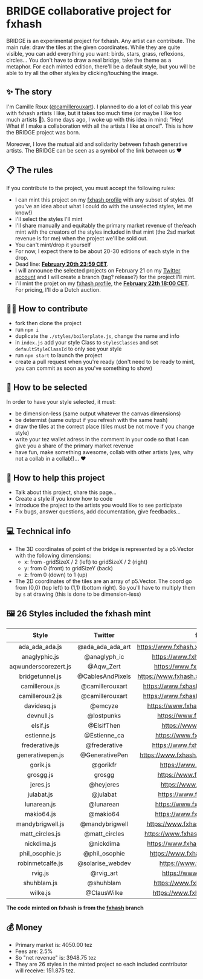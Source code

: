 BRIDGE collaborative project for fxhash
================

BRIDGE is an experimental project for fxhash. Any artist can contribute. 
The main rule: draw the tiles at the given coordinates. While they are quite visible, you can add everything you want: birds, stars, grass, reflexions, circles... You don't have to draw a real bridge, take the theme as a metaphor.
For each minted edition, there'll be a default style, but you will be able to try all the other styles by clicking/touching the image.

## ✨ The story

I'm Camille Roux ([@camillerouxart](https://twitter.com/camillerouxart)). I planned to do a lot of collab this year with fxhash artists I like, but it takes too much time (or maybe I like too much artists 🤣). Some days ago, I woke up with this idea in mind: "Hey! What if I make a collaboration with all the artists I like at once!".
This is how the BRIDGE project was born.

Moreover, I love the mutual aid and solidarity between fxhash generative artists. The BRIDGE can be seen as a symbol of the link between us ♥️

## 📋 The rules

If you contribute to the project, you must accept the following rules:

* I can mint this project on my [fxhash profile](https://www.fxhash.xyz/u/Camille%20Roux) with any subset of styles. (If you've an idea about what I could do with the unselected styles, let me know!)
* I'll select the styles I'll mint
* I'll share manually and equitably the primary market revenue of the/each mint with the creators of the styles included in that mint (the 2sd market revenue is for me) when the project we'll be sold out.
* You can't mint/drop it yourself
* For now, I expect there to be about 20-30 editions of each style in the drop. 
* Dead line: **[February 20th 23:59 CET](https://everytimezone.com/?t=62118480,563)**.
* I will announce the selected projects on February 21 on my [Twitter account](https://twitter.com/camillerouxart) and I will create a branch (tag? release?) for the project I'll mint.
* I'll mint the projet on my [fxhash profile](https://www.fxhash.xyz/u/Camille%20Roux), the **[February 22th 18:00 CET](https://everytimezone.com/?t=62118480,f3c)**. For pricing, I'll do a Dutch auction.

## 🧑‍💻 How to contribute

- fork then clone the project
- run `npm i`
- duplicate the `./styles/boilerplate.js`, change the name and info
- in `index.js` add your style Class to `stylesClasses` and set `defaultStyleClassId` to only see your style
- run `npm start` to launch the project
- create a pull request when you're ready (don't need to be ready to mint, you can commit as soon as you've something to show)

## 🤩 How to be selected

In order to have your style selected, it must:

* be dimension-less (same output whatever the canvas dimensions)
* be determist (same output if you refresh with the same hash)
* draw the tiles at the correct place (tiles must be not move if you change style)
* write your tez wallet adress in the comment in your code so that I can give you a share of the primary market revenue
* have fun, make something awesome, collab with other artists (yes, why not a collab in a collab!)... ♥️

## 🚀 How to help this project

- Talk about this project, share this page...
- Create a style if you know how to code
- Introduce the project to the artists you would like to see participate
- Fix bugs, answer questions, add documentation, give feedbacks...

## 💻 Technical info

- The 3D coordinates of point of the bridge is represented by a p5.Vector with the following dimensions:
  - x: from -gridSizeX / 2 (left) to gridSizeX / 2 (right)
  - y: from 0 (front) to gridSizeY (back)
  - z: from 0 (down) to 1 (up)
- The 2D coordinates of the tiles are an array of p5.Vector. The coord go from (0,0) (top left) to (1,1) (bottom right). So you'll have to multiply them by `s` at drawing (this is done to be dimension-less)

## 🖼 26 Styles included the fxhash mint

| Style | Twitter | fxhash | 💰 |
| :---: | :---: | :---: |  :---: |
| ada_ada_ada.js | @ada_ada_ada_art | https://www.fxhash.xyz/u/Ada%20Ada%20Ada | [✅](https://tzkt.io/opXhZ9r7BPBd79nC1yzQ4HScP58DtT6ZCAmuPVX5RPkkvZVPaNp) |
| anaglyphic.js | @anaglyph_ic | https://www.fxhash.xyz/u/anaglyphic |  |
| aqwunderscorezert.js | @Aqw_Zert | https://www.fxhash.xyz/u/Aqw_Zert |  |
| bridgetunnel.js | @CablesAndPixels | https://www.fxhash.xyz/u/Laurent%20Houdard |  |
| camilleroux.js | @camillerouxart | https://www.fxhash.xyz/u/Camille%20Roux | - |
| camilleroux2.js | @camillerouxart | https://www.fxhash.xyz/u/Camille%20Roux | - |
| davidesq.js | @emcyze | https://www.fxhash.xyz/u/David%20Esq |  |
| devnull.js | @lostpunks | https://www.fxhash.xyz/u/devnull |  |
| elsif.js | @ElsifThen | https://www.fxhash.xyz/u/elsif |  |
| estienne.js | @Estienne_ca | https://www.fxhash.xyz/u/Estienne |  |
| frederative.js | @frederative | https://www.fxhash.xyz/u/frederative |  |
| generativepen.js | @GenerativePen | https://www.fxhash.xyz/u/Generative%20Pen |  |
| gorik.js | @gorikfr | https://www.fxhash.xyz/u/Gorik |  |
| grosgg.js | grosgg | https://www.fxhash.xyz/u/grosgg |  |
| jeres.js | @heyjeres | https://www.fxhash.xyz/u/jeres |  |
| julabat.js | @julabat | https://www.fxhash.xyz/u/julabat |  |
| lunarean.js | @lunarean | https://www.fxhash.xyz/u/lunarean |  |
| makio64.js | @makio64 | https://www.fxhash.xyz/u/Makio64 |  |
| mandybrigwell.js | @mandybrigwell | https://www.fxhash.xyz/u/mandybrigwell |  |
| matt_circles.js | @matt_circles | https://www.fxhash.xyz/u/Matt%20Circles | [✅](https://tzkt.io/op59cDYnjaPeiZvtoKBtzpQz9o2iLatNHPc3cnvSNZHwmXeDbZ5) |
| nickdima.js | @nickdima | https://www.fxhash.xyz/u/Nick%20Dima |  |
| phil_osophie.js | @phil_osophie | https://www.fxhash.xyz/u/phil_osophie |  |
| robinmetcalfe.js | @solarise_webdev | https://www.fxhash.xyz/u/Robin |  |
| rvig.js | @rvig_art | https://www.fxhash.xyz/u/rvig |  |
| shuhblam.js | @shuhblam | https://www.fxhash.xyz/u/shuhblam |  |
| wilke.js | @ClausWilke | https://www.fxhash.xyz/u/clauswilke |  |

**The code minted on fxhash is from the [fxhash](https://github.com/camilleroux/fxhash-bridge/tree/fxhash) branch**

## 💰 Money

- Primary market is: 4050.00 tez
- Fees are: 2.5%
- So "net revenue" is: 3948.75 tez
- They are 26 styles in the minted project so each included contributor will receive: 151.875 tez.
